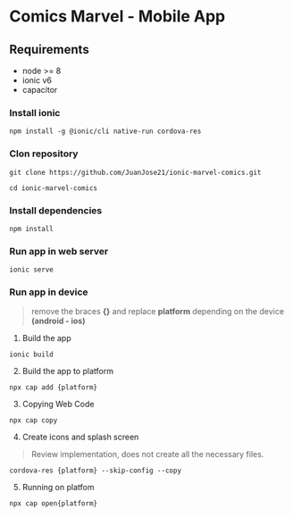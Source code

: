 # Comics Marvel - Mobile App

## Requirements 
- node >= 8
- ionic v6
- capacitor

### Install ionic
```
npm install -g @ionic/cli native-run cordova-res
```

### Clon repository
```
git clone https://github.com/JuanJose21/ionic-marvel-comics.git
```

```
cd ionic-marvel-comics
```

### Install dependencies
```
npm install
```

### Run app in web server
```
ionic serve
```

### Run app in device
> remove the braces **{}** and replace **platform** depending on the device **(android - ios)**
1. Build the app
```
ionic build
```

2. Build the app to platform
```
npx cap add {platform}
```

3. Copying Web Code
```
npx cap copy
```

4. Create icons and splash screen
> Review implementation, does not create all the necessary files.
```
cordova-res {platform} --skip-config --copy
```

5. Running on platfom
```
npx cap open{platform}
```